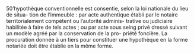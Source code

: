 50’hypothèque conventionnelle est consentie, selon la loi nationale du lieu de situa-
tion de l’immeuble :
par acte authentique établi par le notaire territorialement compétent ou l’autorité adminis-
trative ou judiciaire habilitée à faire de tels actes ;
ou par acte sous seing privé dressé suivant un modèle agréé par la conservation de la pro-
priété foncière.
La procuration donnée à un tiers pour constituer une hypothèque en la forme notariée doit être
établie en la même forme.